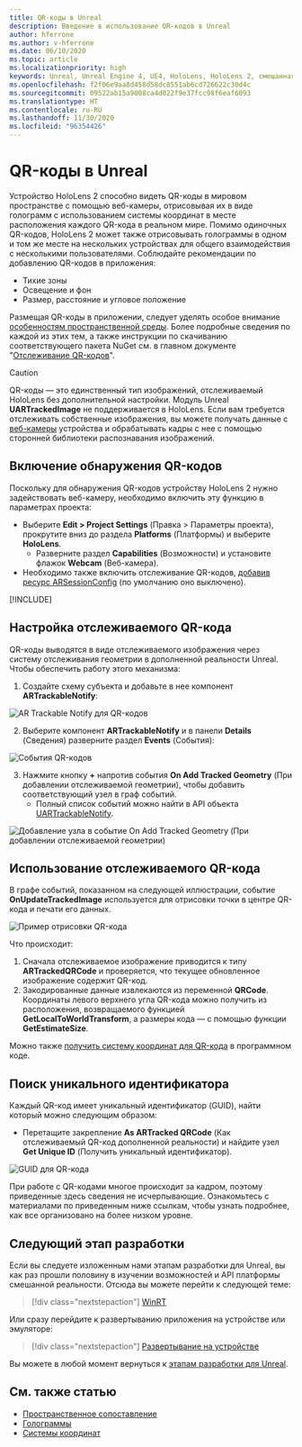 ```yaml
---
title: QR-коды в Unreal
description: Введение в использование QR-кодов в Unreal
author: hferrone
ms.author: v-hferrone
ms.date: 06/10/2020
ms.topic: article
ms.localizationpriority: high
keywords: Unreal, Unreal Engine 4, UE4, HoloLens, HoloLens 2, смешанная реальность, разработка, функции, документация, руководства, голограммы, QR-коды, гарнитура смешанной реальности, гарнитура Windows Mixed Reality, гарнитура виртуальной реальности
ms.openlocfilehash: f2f06e9aa8d458d58dc8551ab6cd726622c30d4c
ms.sourcegitcommit: 09522ab15a9008ca4d022f9e37fcc98f6eaf6093
ms.translationtype: HT
ms.contentlocale: ru-RU
ms.lasthandoff: 11/30/2020
ms.locfileid: "96354426"
---
```

# <a name="qr-codes-in-unreal"></a>QR-коды в Unreal

Устройство HoloLens 2 способно видеть QR-коды в мировом пространстве с помощью веб-камеры, отрисовывая их в виде голограмм с использованием системы координат в месте расположения каждого QR-кода в реальном мире.  Помимо одиночных QR-кодов, HoloLens 2 может также отрисовывать голограммы в одном и том же месте на нескольких устройствах для общего взаимодействия с несколькими пользователями. Соблюдайте рекомендации по добавлению QR-кодов в приложения:

- Тихие зоны
- Освещение и фон
- Размер, расстояние и угловое положение

Размещая QR-коды в приложении, следует уделять особое внимание [особенностям пространственной среды](../../environment-considerations-for-hololens.md). Более подробные сведения по каждой из этих тем, а также инструкции по скачиванию соответствующего пакета NuGet см. в главном документе "[Отслеживание QR-кодов](../platform-capabilities-and-apis/qr-code-tracking.md)".

> [!CAUTION]
> QR-коды — это единственный тип изображений, отслеживаемый HoloLens без дополнительной настройки. Модуль Unreal **UARTrackedImage** не поддерживается в HoloLens. Если вам требуется отслеживать собственные изображения, вы можете получать данные с [веб-камеры](unreal-hololens-camera.md) устройства и обрабатывать кадры с нее с помощью сторонней библиотеки распознавания изображений. 

## <a name="enabling-qr-detection"></a>Включение обнаружения QR-кодов
Поскольку для обнаружения QR-кодов устройству HoloLens 2 нужно задействовать веб-камеру, необходимо включить эту функцию в параметрах проекта:
- Выберите **Edit > Project Settings** (Правка > Параметры проекта), прокрутите вниз до раздела **Platforms** (Платформы) и выберите **HoloLens**.
    + Разверните раздел **Capabilities** (Возможности) и установите флажок **Webcam** (Веб-камера).  
- Необходимо также включить отслеживание QR-кодов, [добавив ресурс ARSessionConfig](https://docs.microsoft.com/windows/mixed-reality/unreal-uxt-ch3#adding-the-session-asset) (по умолчанию оно выключено).

[!INCLUDE[](includes/tabs-qr-codes.md)]

## <a name="setting-up-a-tracked-qr-code"></a>Настройка отслеживаемого QR-кода

QR-коды выводятся в виде отслеживаемого изображения через систему отслеживания геометрии в дополненной реальности Unreal. Чтобы обеспечить работу этого механизма:
1. Создайте схему субъекта и добавьте в нее компонент **ARTrackableNotify**:

![AR Trackable Notify для QR-кодов](images/unreal-spatialmapping-artrackablenotify.PNG)

2. Выберите компонент **ARTrackableNotify** и в панели **Details** (Сведения) разверните раздел **Events** (События):

![События QR-кодов](images/unreal-spatialmapping-events.PNG)

3. Нажмите кнопку **+** напротив события **On Add Tracked Geometry** (При добавлении отслеживаемой геометрии), чтобы добавить соответствующий узел в граф событий.
    - Полный список событий можно найти в API объекта [UARTrackableNotify](https://docs.unrealengine.com/API/Runtime/AugmentedReality/UARTrackableNotifyComponent/index.html).

![Добавление узла в событие On Add Tracked Geometry (При добавлении отслеживаемой геометрии)](images/unreal-qr-codes-tracked-geometry.png)

## <a name="using-a-tracked-qr-code"></a>Использование отслеживаемого QR-кода
В графе событий, показанном на следующей иллюстрации, событие **OnUpdateTrackedImage** используется для отрисовки точки в центре QR-кода и печати его данных.

![Пример отрисовки QR-кода](images/unreal-qr-render.PNG)

Что происходит:
1. Сначала отслеживаемое изображение приводится к типу **ARTrackedQRCode** и проверяется, что текущее обновленное изображение содержит QR-код.  
2. Закодированные данные извлекаются из переменной **QRCode**. Координаты левого верхнего угла QR-кода можно получить из расположения, возвращаемого функцией **GetLocalToWorldTransform**, а размеры кода — с помощью функции **GetEstimateSize**.

Можно также [получить систему координат для QR-кода](https://docs.microsoft.com/windows/mixed-reality/qr-code-tracking#getting-the-coordinate-system-for-a-qr-code) в программном коде.

## <a name="finding-the-unique-id"></a>Поиск уникального идентификатора
Каждый QR-код имеет уникальный идентификатор (GUID), найти который можно следующим образом:
- Перетащите закрепление **As ARTracked QRCode** (Как отслеживаемый QR-код дополненной реальности) и найдите узел **Get Unique ID** (Получить уникальный идентификатор).

![GUID для QR-кода](images/unreal-qr-guid.PNG)

При работе с QR-кодами многое происходит за кадром, поэтому приведенные здесь сведения не исчерпывающие. Ознакомьтесь с материалами по приведенным ниже ссылкам, чтобы узнать подробнее, как все организовано на более низком уровне.

## <a name="next-development-checkpoint"></a>Следующий этап разработки

Если вы следуете изложенным нами этапам разработки для Unreal, вы как раз прошли половину в изучении возможностей и API платформы смешанной реальности. Отсюда вы можете перейти к следующей теме:

> [!div class="nextstepaction"]
> [WinRT](unreal-winRT.md)

Или сразу перейдите к развертыванию приложения на устройстве или эмуляторе:

> [!div class="nextstepaction"]
> [Развертывание на устройстве](unreal-deploying.md)

Вы можете в любой момент вернуться к [этапам разработки для Unreal](unreal-development-overview.md#3-platform-capabilities-and-apis).

## <a name="see-also"></a>См. также статью
* [Пространственное сопоставление](../../design/spatial-mapping.md)
* [Голограммы](../../discover/hologram.md)
* [Системы координат](../../design/coordinate-systems.md)
